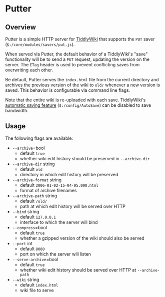 # Putter

## Overview

Putter is a simple HTTP server for [TiddlyWiki](https://tiddlywiki.com/) that supports the `PUT` saver (`$:/core/modules/savers/put.js`).

When served via Putter, the default behavior of a TiddlyWiki's "save" functionality will be to send a `PUT` request, updating the version on the server. The `ETag` header is used to prevent conflicting saves from overwriting each other.

Be default, Putter serves the `index.html` file from the current directory and archives the previous version of the wiki to `old/` whenever a new version is saved. This behavior is configurable via command line flags.

Note that the entire wiki is re-uploaded with each save. TiddlyWiki's [automatic saving feature](https://tiddlywiki.com/static/AutoSave.html) (`$:/config/AutoSave`) can be disabled to save bandwidth.

## Usage

The following flags are available:

- `--archive`=bool
  - default `true`
  - whether wiki edit history should be preserved in `--archive-dir`
- `--archive-dir` string
  - default `old`
  - directory in which edit history will be preserved
- `--archive-format` string
  - default `2006-01-02-15-04-05.000.html`
  - format of archive filenames
- `--archive-path` string
  - default `/old/`
  - path at which edit history will be served over HTTP
- `--bind` string
  - default `127.0.0.1`
  - interface to which the server will bind
- `--compress`=bool
  - default `true`
  - whether a gzipped version of the wiki should also be served
- `--port` int
  - default `8080`
  - port on which the server will listen
- `--serve-archive`=bool
  - default `true`
  - whether wiki edit history should be served over HTTP at `--archive-path`
- `--wiki` string
  - default `index.html`
  - wiki file to serve

